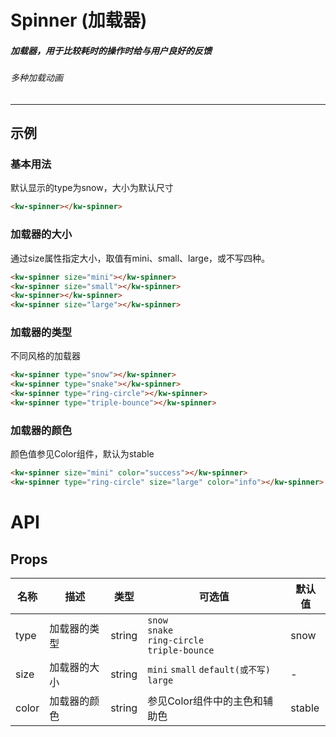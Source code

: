 # Spinner (加载器)
##### 加载器，用于比较耗时的操作时给与用户良好的反馈
###### 多种加载动画
---
## 示例
### 基本用法
默认显示的type为snow，大小为默认尺寸
```html
<kw-spinner></kw-spinner>
```
### 加载器的大小
通过size属性指定大小，取值有mini、small、large，或不写四种。
```html
<kw-spinner size="mini"></kw-spinner>
<kw-spinner size="small"></kw-spinner>
<kw-spinner></kw-spinner>
<kw-spinner size="large"></kw-spinner>
```
### 加载器的类型
不同风格的加载器
```html
<kw-spinner type="snow"></kw-spinner>
<kw-spinner type="snake"></kw-spinner>
<kw-spinner type="ring-circle"></kw-spinner>
<kw-spinner type="triple-bounce"></kw-spinner>
```
### 加载器的颜色
颜色值参见Color组件，默认为stable
```html
<kw-spinner size="mini" color="success"></kw-spinner>
<kw-spinner type="ring-circle" size="large" color="info"></kw-spinner>
```
# API
## Props
名称|描述|类型|可选值|默认值
---|---|---|---|---
type|加载器的类型|string|`snow`<br/>`snake`<br/>`ring-circle`<br/>`triple-bounce`|snow
size|加载器的大小|string|`mini` `small` `default(或不写)` `large`|-
color|加载器的颜色|string|参见Color组件中的主色和辅助色|stable
